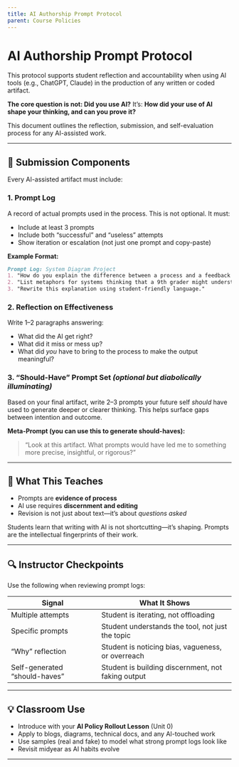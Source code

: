 ```yaml
---
title: AI Authorship Prompt Protocol
parent: Course Policies
---
```


# AI Authorship Prompt Protocol

This protocol supports student reflection and accountability when using AI tools (e.g., ChatGPT, Claude) in the production of any written or coded artifact.

**The core question is not: Did you use AI?**
It’s: **How did your use of AI shape your thinking, and can you prove it?**

This document outlines the reflection, submission, and self-evaluation process for any AI-assisted work.

---

## 🧾 Submission Components

Every AI-assisted artifact must include:

### 1. **Prompt Log**

A record of actual prompts used in the process. This is not optional. It must:

* Include at least 3 prompts
* Include both “successful” and “useless” attempts
* Show iteration or escalation (not just one prompt and copy-paste)

**Example Format:**

```markdown
Prompt Log: System Diagram Project
1. "How do you explain the difference between a process and a feedback loop in a system?"
2. "List metaphors for systems thinking that a 9th grader might understand."
3. "Rewrite this explanation using student-friendly language."
```

### 2. **Reflection on Effectiveness**

Write 1–2 paragraphs answering:

* What did the AI get right?
* What did it miss or mess up?
* What did *you* have to bring to the process to make the output meaningful?

### 3. **“Should-Have” Prompt Set** *(optional but diabolically illuminating)*

Based on your final artifact, write 2–3 prompts your future self *should* have used to generate deeper or clearer thinking. This helps surface gaps between intention and outcome.

**Meta-Prompt (you can use this to generate should-haves):**

> “Look at this artifact. What prompts would have led me to something more precise, insightful, or rigorous?”

---

## 🧠 What This Teaches

* Prompts are **evidence of process**
* AI use requires **discernment and editing**
* Revision is not just about text—it’s about *questions asked*

Students learn that writing with AI is not shortcutting—it’s shaping. Prompts are the intellectual fingerprints of their work.

---

## 🔍 Instructor Checkpoints

Use the following when reviewing prompt logs:

| Signal                        | What It Shows                                      |
| ----------------------------- | -------------------------------------------------- |
| Multiple attempts             | Student is iterating, not offloading               |
| Specific prompts              | Student understands the tool, not just the topic   |
| “Why” reflection              | Student is noticing bias, vagueness, or overreach  |
| Self-generated “should-haves” | Student is building discernment, not faking output |

---

## 💡 Classroom Use

* Introduce with your **AI Policy Rollout Lesson** (Unit 0)
* Apply to blogs, diagrams, technical docs, and any AI-touched work
* Use samples (real and fake) to model what strong prompt logs look like
* Revisit midyear as AI habits evolve

---

